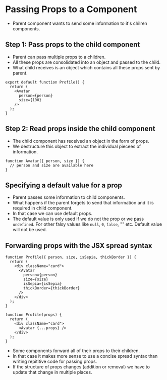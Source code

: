 # Passing Props to a Component

- Parent component wants to send some information to it's chilren components.


## Step 1: Pass props to the child component 

- Parent can pass multiple props to a children.
- All these props are consolidated into an object and passed to the child.
- What child receives is an object which contains all these props sent by parent.

```tsx
export default function Profile() {
  return (
    <Avatar
      person={person}
      size={100}
    />
  );
}
```

## Step 2: Read props inside the child component 

- The child component has received an object in the form of props.
- We destructure this object to extract the individual piecees of information.

```tsx
function Avatar({ person, size }) {
  // person and size are available here
}
```

## Specifying a default value for a prop 

- Parent passes some information to child components.
- What happens if the parent forgets to send that information and it is required in child component.
- In that case we can use default props.
- The default value is only used if we do not the prop or we pass `undefined`. For other falsy values like `null`, `0`, `false`, "" etc. Default value will not be used.

## Forwarding props with the JSX spread syntax 

```tsx
function Profile({ person, size, isSepia, thickBorder }) {
  return (
    <div className="card">
      <Avatar
        person={person}
        size={size}
        isSepia={isSepia}
        thickBorder={thickBorder}
      />
    </div>
  );
}
```

```tsx
function Profile(props) {
  return (
    <div className="card">
      <Avatar {...props} />
    </div>
  );
}
```

- Some components forward all of their props to their children.
- In that case it makes more sense to use a concise spread syntax than writing repititive code for passing props.
- If the structure of props changes (addition or removal) we have to update that change in multiple places.
